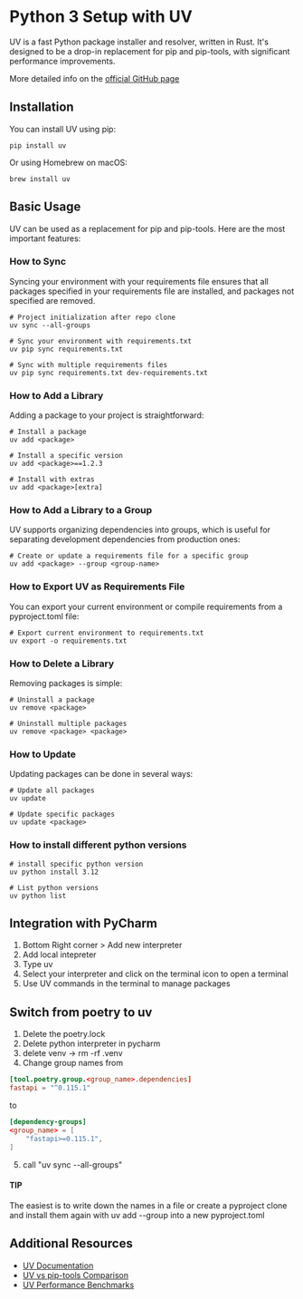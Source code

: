 # Python 3 Setup with UV

UV is a fast Python package installer and resolver, written in Rust. It's designed to be a drop-in replacement for pip and pip-tools, with significant performance improvements.

More detailed info on the [official GitHub page](https://github.com/astral-sh/uv)

## Installation

You can install UV using pip:

```shell
pip install uv
```

Or using Homebrew on macOS:

```shell
brew install uv
```

## Basic Usage

UV can be used as a replacement for pip and pip-tools. Here are the most important features:

### How to Sync

Syncing your environment with your requirements file ensures that all packages specified in your requirements file are installed, and packages not specified are removed.

```shell
# Project initialization after repo clone
uv sync --all-groups

# Sync your environment with requirements.txt
uv pip sync requirements.txt

# Sync with multiple requirements files
uv pip sync requirements.txt dev-requirements.txt
```

### How to Add a Library

Adding a package to your project is straightforward:

```shell
# Install a package
uv add <package>

# Install a specific version
uv add <package>==1.2.3

# Install with extras
uv add <package>[extra]
```

### How to Add a Library to a Group

UV supports organizing dependencies into groups, which is useful for separating development dependencies from production ones:

```shell
# Create or update a requirements file for a specific group
uv add <package> --group <group-name>
```

### How to Export UV as Requirements File

You can export your current environment or compile requirements from a pyproject.toml file:

```shell
# Export current environment to requirements.txt
uv export -o requirements.txt
```

### How to Delete a Library

Removing packages is simple:

```shell
# Uninstall a package
uv remove <package>

# Uninstall multiple packages
uv remove <package> <package>
```

### How to Update

Updating packages can be done in several ways:

```shell
# Update all packages
uv update

# Update specific packages
uv update <package>
```

### How to install different python versions

```shell
# install specific python version
uv python install 3.12

# List python versions
uv python list
```

## Integration with PyCharm

1. Bottom Right corner > Add new interpreter
2. Add local intepreter
3. Type uv
4. Select your interpreter and click on the terminal icon to open a terminal
5. Use UV commands in the terminal to manage packages

## Switch from poetry to uv

1. Delete the poetry.lock
2. Delete python interpreter in pycharm
3. delete venv -> rm -rf .venv
4. Change group names from 
```toml
[tool.poetry.group.<group_name>.dependencies]
fastapi = "^0.115.1"
```
to
```toml
[dependency-groups]
<group_name> = [
    "fastapi>=0.115.1",
]
```
5. call "uv sync --all-groups"

#### TIP
The easiest is to write down the names in a file or create a pyproject clone and install them again with uv add --group into a new pyproject.toml

## Additional Resources

- [UV Documentation](https://github.com/astral-sh/uv/blob/main/README.md)
- [UV vs pip-tools Comparison](https://github.com/astral-sh/uv/blob/main/PIP-TOOLS.md)
- [UV Performance Benchmarks](https://github.com/astral-sh/uv/blob/main/BENCHMARKS.md)
